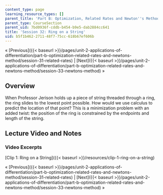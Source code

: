 ```yaml
---
content_type: page
learning_resource_types: []
parent_title: 'Part B: Optimization, Related Rates and Newton''s Method'
parent_type: CourseSection
parent_uid: 7bd0936f-cddb-b454-b9e5-dab2884cc641
title: 'Session 32: Ring on a String'
uid: b5f1b462-2711-48f7-75cc-618b67ef606b
---
```


« [Previous]({{< baseurl >}}/pages/unit-2-applications-of-differentiation/part-b-optimization-related-rates-and-newtons-method/session-31-related-rates) | [Next]({{< baseurl >}}/pages/unit-2-applications-of-differentiation/part-b-optimization-related-rates-and-newtons-method/session-33-newtons-method) »

Overview
--------

When Professor Jerison holds up a piece of string threaded through a ring, the ring slides to the lowest point possible. How would we use calculus to predict the location of that point? This is a minimization problem with an added twist: the position of the ring is constrained by the endpoints and length of the string.

Lecture Video and Notes
-----------------------

### Video Excerpts

[Clip 1: Ring on a String]({{< baseurl >}}/resources/clip-1-ring-on-a-string)

« [Previous]({{< baseurl >}}/pages/unit-2-applications-of-differentiation/part-b-optimization-related-rates-and-newtons-method/session-31-related-rates) | [Next]({{< baseurl >}}/pages/unit-2-applications-of-differentiation/part-b-optimization-related-rates-and-newtons-method/session-33-newtons-method) »